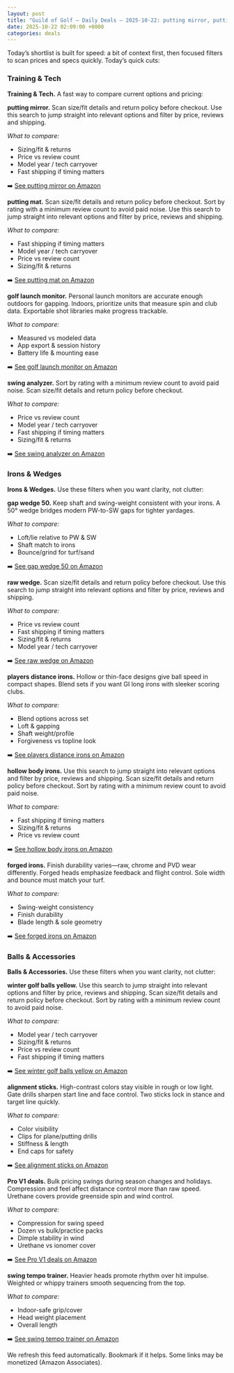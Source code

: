 ```yaml
---
layout: post
title: "Guild of Golf — Daily Deals — 2025-10-22: putting mirror, putting mat, launch monitors"
date: 2025-10-22 02:09:00 +0000
categories: deals
---
```


<!-- sig:7f14db97 -->

Today’s shortlist is built for speed: a bit of context first, then focused filters to scan prices and specs quickly. Today’s quick cuts:

### Training & Tech

**Training & Tech.** A fast way to compare current options and pricing:

**putting mirror.** Scan size/fit details and return policy before checkout. Use this search to jump straight into relevant options and filter by price, reviews and shipping.

_What to compare:_
- Sizing/fit & returns
- Price vs review count
- Model year / tech carryover
- Fast shipping if timing matters

➡️  [See putting mirror on Amazon](https://www.amazon.com/s?k=putting%20mirror&tag=guildofgolfde-20)

**putting mat.** Scan size/fit details and return policy before checkout. Sort by rating with a minimum review count to avoid paid noise. Use this search to jump straight into relevant options and filter by price, reviews and shipping.

_What to compare:_
- Fast shipping if timing matters
- Model year / tech carryover
- Price vs review count
- Sizing/fit & returns

➡️  [See putting mat on Amazon](https://www.amazon.com/s?k=putting%20mat&tag=guildofgolfde-20)

**golf launch monitor.** Personal launch monitors are accurate enough outdoors for gapping. Indoors, prioritize units that measure spin and club data. Exportable shot libraries make progress trackable.

_What to compare:_
- Measured vs modeled data
- App export & session history
- Battery life & mounting ease

➡️  [See golf launch monitor on Amazon](https://www.amazon.com/s?k=golf%20launch%20monitor&tag=guildofgolfde-20)

**swing analyzer.** Sort by rating with a minimum review count to avoid paid noise. Scan size/fit details and return policy before checkout.

_What to compare:_
- Price vs review count
- Model year / tech carryover
- Fast shipping if timing matters
- Sizing/fit & returns

➡️  [See swing analyzer on Amazon](https://www.amazon.com/s?k=swing%20analyzer&tag=guildofgolfde-20)

### Irons & Wedges

**Irons & Wedges.** Use these filters when you want clarity, not clutter:

**gap wedge 50.** Keep shaft and swing-weight consistent with your irons. A 50° wedge bridges modern PW-to-SW gaps for tighter yardages.

_What to compare:_
- Loft/lie relative to PW & SW
- Shaft match to irons
- Bounce/grind for turf/sand

➡️  [See gap wedge 50 on Amazon](https://www.amazon.com/s?k=gap%20wedge%2050&tag=guildofgolfde-20)

**raw wedge.** Scan size/fit details and return policy before checkout. Use this search to jump straight into relevant options and filter by price, reviews and shipping.

_What to compare:_
- Price vs review count
- Fast shipping if timing matters
- Sizing/fit & returns
- Model year / tech carryover

➡️  [See raw wedge on Amazon](https://www.amazon.com/s?k=raw%20wedge&tag=guildofgolfde-20)

**players distance irons.** Hollow or thin-face designs give ball speed in compact shapes. Blend sets if you want GI long irons with sleeker scoring clubs.

_What to compare:_
- Blend options across set
- Loft & gapping
- Shaft weight/profile
- Forgiveness vs topline look

➡️  [See players distance irons on Amazon](https://www.amazon.com/s?k=players%20distance%20irons&tag=guildofgolfde-20)

**hollow body irons.** Use this search to jump straight into relevant options and filter by price, reviews and shipping. Scan size/fit details and return policy before checkout. Sort by rating with a minimum review count to avoid paid noise.

_What to compare:_
- Fast shipping if timing matters
- Sizing/fit & returns
- Price vs review count

➡️  [See hollow body irons on Amazon](https://www.amazon.com/s?k=hollow%20body%20irons&tag=guildofgolfde-20)

**forged irons.** Finish durability varies—raw, chrome and PVD wear differently. Forged heads emphasize feedback and flight control. Sole width and bounce must match your turf.

_What to compare:_
- Swing-weight consistency
- Finish durability
- Blade length & sole geometry

➡️  [See forged irons on Amazon](https://www.amazon.com/s?k=forged%20irons&tag=guildofgolfde-20)

### Balls & Accessories

**Balls & Accessories.** Use these filters when you want clarity, not clutter:

**winter golf balls yellow.** Use this search to jump straight into relevant options and filter by price, reviews and shipping. Scan size/fit details and return policy before checkout. Sort by rating with a minimum review count to avoid paid noise.

_What to compare:_
- Model year / tech carryover
- Sizing/fit & returns
- Price vs review count
- Fast shipping if timing matters

➡️  [See winter golf balls yellow on Amazon](https://www.amazon.com/s?k=winter%20golf%20balls%20yellow&tag=guildofgolfde-20)

**alignment sticks.** High-contrast colors stay visible in rough or low light. Gate drills sharpen start line and face control. Two sticks lock in stance and target line quickly.

_What to compare:_
- Color visibility
- Clips for plane/putting drills
- Stiffness & length
- End caps for safety

➡️  [See alignment sticks on Amazon](https://www.amazon.com/s?k=alignment%20sticks&tag=guildofgolfde-20)

**Pro V1 deals.** Bulk pricing swings during season changes and holidays. Compression and feel affect distance control more than raw speed. Urethane covers provide greenside spin and wind control.

_What to compare:_
- Compression for swing speed
- Dozen vs bulk/practice packs
- Dimple stability in wind
- Urethane vs ionomer cover

➡️  [See Pro V1 deals on Amazon](https://www.amazon.com/s?k=pro%20v1%20deals&tag=guildofgolfde-20)

**swing tempo trainer.** Heavier heads promote rhythm over hit impulse. Weighted or whippy trainers smooth sequencing from the top.

_What to compare:_
- Indoor-safe grip/cover
- Head weight placement
- Overall length

➡️  [See swing tempo trainer on Amazon](https://www.amazon.com/s?k=swing%20tempo%20trainer&tag=guildofgolfde-20)

We refresh this feed automatically. Bookmark if it helps. Some links may be monetized (Amazon Associates).
